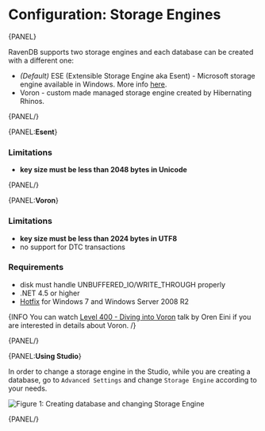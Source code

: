 # Configuration: Storage Engines

{PANEL}

RavenDB supports two storage engines and each database can be created with a different one:

- _(Default)_ ESE (Extensible Storage Engine aka Esent) - Microsoft storage engine available in Windows. More info [here](https://en.wikipedia.org/wiki/Extensible_Storage_Engine).
- Voron - custom made managed storage engine created by Hibernating Rhinos.

{PANEL/}

{PANEL:**Esent**}

### Limitations

- **key size must be less than 2048 bytes in Unicode**

{PANEL/}

{PANEL:**Voron**}

### Limitations

- **key size must be less than 2024 bytes in UTF8**
- no support for DTC transactions

### Requirements

- disk must handle UNBUFFERED_IO/WRITE_THROUGH properly
- .NET 4.5 or higher
- [Hotfix](https://support.microsoft.com/en-us/help/2731284/33-dos-error-code-when-memory-memory-mapped-files-are-cleaned-by-using) for Windows 7 and Windows Server 2008 R2

{INFO You can watch [Level 400 - Diving into Voron](https://www.youtube.com/watch?v=yJqOEqqUfUA) talk by Oren Eini if you are interested in details about Voron. /}

{PANEL/}

{PANEL:**Using Studio**}

In order to change a storage engine in the Studio, while you are creating a database, go to `Advanced Settings` and change `Storage Engine` according to your needs.

![Figure 1: Creating database and changing Storage Engine](images/create-database-select-engine-studio.png)

{PANEL/}
